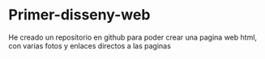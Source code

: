 # Primer-disseny-web

He creado un repositorio en github para poder crear una pagina web html, con varias fotos y enlaces directos a las paginas 
